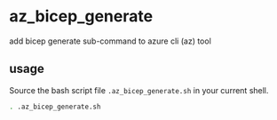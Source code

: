 # az_bicep_generate

add bicep generate sub-command to azure cli (az) tool

## usage

Source the bash script file `.az_bicep_generate.sh` in your current shell.

```bash
. .az_bicep_generate.sh
```
